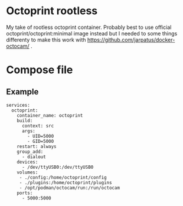 # Octoprint rootless
My take of rootless octoprint container. Probably best to use official octoprint/octoprint:minimal image instead but I needed to some things differenty to make this work with https://github.com/jarpatus/docker-octocam/ .

# Compose file

## Example
```
services:
  octoprint:
    container_name: octoprint
    build:
      context: src
      args:
        - UID=5000
        - GID=5000
    restart: always
    group_add:
      - dialout
    devices:
      - /dev/ttyUSB0:/dev/ttyUSB0
    volumes:
     - ./config:/home/octoprint/config
     - ./plugins:/home/octoprint/plugins
     - /opt/podman/octocam/run:/run/octocam
    ports:
      - 5000:5000
```
